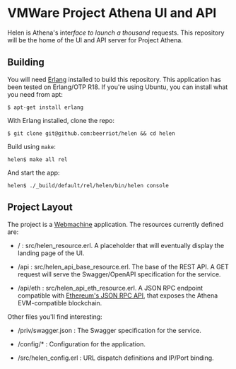 # VMWare Project Athena UI and API

Helen is Athena's inter*face to launch a thousand* requests. This
repository will be the home of the UI and API server for Project
Athena.

## Building

You will need [Erlang]() installed to build this repository. This
application has been tested on Erlang/OTP R18. If you're using Ubuntu,
you can install what you need from apt:

```
$ apt-get install erlang
```

With Erlang installed, clone the repo:

```
$ git clone git@github.com:beerriot/helen && cd helen
```

Build using `make`:

```
helen$ make all rel
```

And start the app:

```
helen$ ./_build/default/rel/helen/bin/helen console
```

## Project Layout

The project is a [Webmachine]() application. The resources currently
defined are:

 * / : src/helen_resource.erl. A placeholder that will eventually
   display the landing page of the UI.

 * /api : src/helen_api_base_resource.erl. The base of the REST API. A
   GET request will serve the Swagger/OpenAPI specification for the
   service.

 * /api/eth : src/helen_api_eth_resource.erl. A JSON RPC endpoint
   compatible with [Ethereum's JSON RPC API](), that exposes the
   Athena EVM-compatible blockchain.

Other files you'll find interesting:

 * /priv/swagger.json : The Swagger specification for the service.

 * /config/* : Configuration for the application.

 * /src/helen_config.erl : URL dispatch definitions and IP/Port
   binding.
